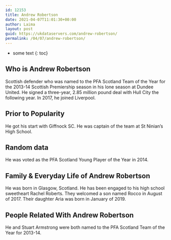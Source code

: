 ```yaml
---
id: 12153
title: Andrew Robertson
date: 2021-04-07T11:01:30+00:00
author: Laima
layout: post
guid: https://ukdataservers.com/andrew-robertson/
permalink: /04/07/andrew-robertson/
---
```


* some text
{: toc}


## Who is Andrew Robertson
                  
                  
                  
Scottish defender who was named to the PFA Scotland Team of the Year for the 2013-14 Scottish Premiership season in his lone season at Dundee United. He signed a three-year, 2.85 million pound deal with Hull City the following year. In 2017, he joined Liverpool.
                  
              
            
              
            
                
                
                
## Prior to Popularity
                  
                  
                  
He got his start with Giffnock SC. He was captain of the team at St Ninian&#8217;s High School.
                  
              
            
              
            
                
                
                
## Random data
                  
                  
                  
He was voted as the PFA Scotland Young Player of the Year in 2014.
                  
              
            
              
            
                
                
                
## Family & Everyday Life of Andrew Robertson
                  
                  
                  
He was born in Glasgow, Scotland. He has been engaged to his high school sweetheart Rachel Roberts. They welcomed a son named Rocco in August of 2017. Their daughter Aria was born in January of 2019.
                  
              
            
              
            
                
                
                
## People Related With Andrew Robertson
                  
                  
                  
He and Stuart Armstrong were both named to the PFA Scotland Team of the Year for 2013-14.
                  
              
            
              
            
                
              
            
              
              
            
            
              
            
          
          
          